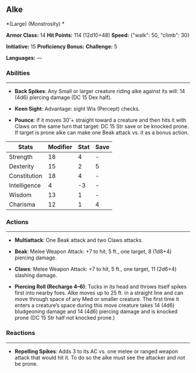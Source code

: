 ## Alke
*(Large) (Monstrosity) *

**Armor Class:** 14
**Hit Points:** 114 (12d10+48)
**Speed:** {"walk": 50, "climb": 30}

**Initiative:** 15
**Proficiency Bonus:**
**Challenge:** 5

**Languages:** —

### Abilities
 --- 
- **Back Spikes**: Any Small or larger creature riding alke against its will: 14 (4d6) piercing damage (DC 15 Dex half).

- **Keen Sight**: Advantage: sight Wis (Percept) checks.

- **Pounce**: If it moves 30'+ straight toward a creature and then hits it with Claws on the same turn that target: DC 15 Str save or be knocked prone. If target is prone alke can make one Beak attack vs. it as a bonus action.



| Stats | Modifier | Stat | Save
| ---- | ---- | ---- | ---- |
| Strength | 18 | 4 | - |
| Dexterity | 15 | 2 | 5 |
| Constitution | 18 | 4 | - |
| Intelligence | 4 | -3 | - |
| Wisdom | 13 | 1 | - |
| Charisma | 12 | 1 | 4 |

### Actions
 --- 
- **Multiattack**: One Beak attack and two Claws attacks.

- **Beak**: Melee Weapon Attack: +7 to hit, 5 ft., one target, 8 (1d8+4) piercing damage.

- **Claws**: Melee Weapon Attack: +7 to hit, 5 ft., one target, 11 (2d6+4) slashing damage.

- **Piercing Roll (Recharge 4–6)**: Tucks in its head and throws itself spikes first into nearby foes. Alke moves up to 25 ft. in a straight line and can move through space of any Med or smaller creature. The first time it enters a creature’s space during this move creature takes 14 (4d6) bludgeoning damage and 14 (4d6) piercing damage and is knocked prone (DC 15 Str half not knocked prone.)

### Reactions
 --- 
- **Repelling Spikes**: Adds 3 to its AC vs. one melee or ranged weapon attack that would hit it. To do so the alke must see the attacker and not be prone.

